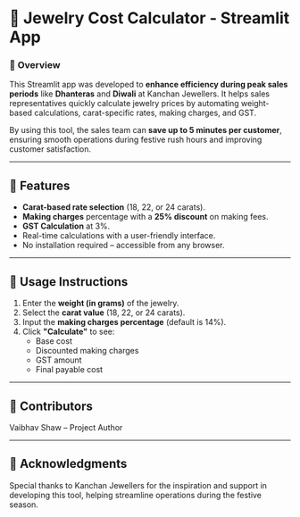 # 💎 Jewelry Cost Calculator - Streamlit App  

### 🎯 **Overview**  
This Streamlit app was developed to **enhance efficiency during peak sales periods** like **Dhanteras** and **Diwali** at Kanchan Jewellers. It helps sales representatives quickly calculate jewelry prices by automating weight-based calculations, carat-specific rates, making charges, and GST.  

By using this tool, the sales team can **save up to 5 minutes per customer**, ensuring smooth operations during festive rush hours and improving customer satisfaction.

---

## 🚀 **Features**  
- **Carat-based rate selection** (18, 22, or 24 carats).  
- **Making charges** percentage with a **25% discount** on making fees.  
- **GST Calculation** at 3%.  
- Real-time calculations with a user-friendly interface.  
- No installation required – accessible from any browser.

---

## 📄 Usage Instructions  
1. Enter the **weight (in grams)** of the jewelry.  
2. Select the **carat value** (18, 22, or 24 carats).  
3. Input the **making charges percentage** (default is 14%).  
4. Click **"Calculate"** to see:  
   - Base cost  
   - Discounted making charges  
   - GST amount  
   - Final payable cost  

---

## 👥 Contributors  
Vaibhav Shaw – Project Author

---

## 🎊 Acknowledgments
Special thanks to Kanchan Jewellers for the inspiration and support in developing this tool, helping streamline operations during the festive season.
